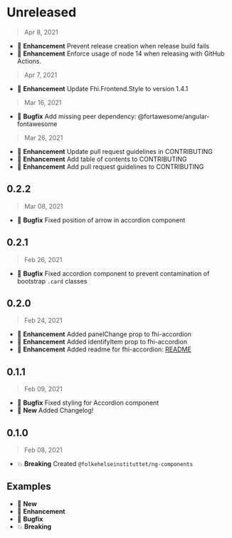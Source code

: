 # Unreleased
> Apr 8, 2021

* :tada: **Enhancement** Prevent release creation when release build fails
* :tada: **Enhancement** Enforce usage of node 14 when releasing with GitHub Actions. 

> Apr 7, 2021

* :tada: **Enhancement** Update Fhi.Frontend.Style to version 1.4.1

> Mar 16, 2021

* :bug: **Bugfix** Add missing peer dependency: @fortawesome/angular-fontawesome

> Mar 26, 2021

* :tada: **Enhancement** Update pull request guidelines in CONTRIBUTING
* :tada: **Enhancement** Add table of contents to CONTRIBUTING
* :tada: **Enhancement** Add pull request guidelines to CONTRIBUTING

## 0.2.2

> Mar 08, 2021

* :bug: **Bugfix** Fixed position of arrow in accordion component

## 0.2.1

> Feb 26, 2021

* :bug: **Bugfix** Fixed accordion component to prevent contamination of bootstrap `.card` classes

## 0.2.0

> Feb 24, 2021

* :tada: **Enhancement** Added panelChange prop to fhi-accordion
* :tada: **Enhancement** Added identifyItem prop to fhi-accordion
* :tada: **Enhancement** Added readme for fhi-accordion: [README](./projects/ng-components/src/lib/fhi-accordion/README.md)

## 0.1.1

> Feb 09, 2021

* :bug: **Bugfix** Fixed styling for Accordion component
* :nut_and_bolt: **New** Added Changelog!

## 0.1.0

> Feb 08, 2021

* :boom: **Breaking** Created `@folkehelseinstituttet/ng-components`

## Examples

* :nut_and_bolt: **New**
* :tada: **Enhancement**
* :bug: **Bugfix**
* :boom: **Breaking**
